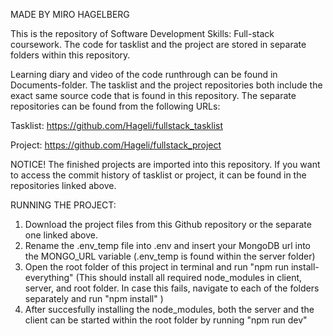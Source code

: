 MADE BY MIRO HAGELBERG

This is the repository of Software Development Skills: Full-stack coursework. The code for tasklist and the project are stored in separate folders within this repository.

Learning diary and video of the code runthrough can be found in Documents-folder. The tasklist and the project repositories both include the exact same source code that is found in this repository. The separate repositories can be found from the following URLs:

Tasklist: https://github.com/Hageli/fullstack_tasklist

Project: https://github.com/Hageli/fullstack_project

NOTICE! 
The finished projects are imported into this repository. If you want to access the commit history of tasklist or project, it can be found in the repositories linked above. 

RUNNING THE PROJECT:

1. Download the project files from this Github repository or the separate one linked above.
2. Rename the .env_temp file into .env and insert your MongoDB url into the MONGO_URL variable (.env_temp is found within the server folder)
3. Open the root folder of this project in terminal and run "npm run install-everything" (This should install all required node_modules in client, server, and root folder. In case this fails, navigate to each of the folders separately and run "npm install" )
4. After succesfully installing the node_modules, both the server and the client can be started within the root folder by running "npm run dev"
